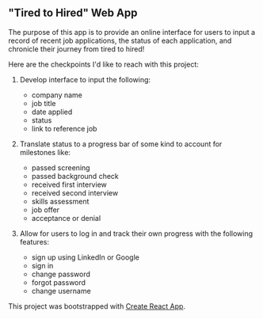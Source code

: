 ## "Tired to Hired" Web App

The purpose of this app is to provide an online interface for users to input a record of recent job applications, the status of each application, and chronicle their journey from tired to hired!

Here are the checkpoints I'd like to reach with this project:

1. Develop interface to input the following:

   - company name
   - job title
   - date applied
   - status
   - link to reference job

2. Translate status to a progress bar of some kind to account for milestones like:

   - passed screening
   - passed background check
   - received first interview
   - received second interview
   - skills assessment
   - job offer
   - acceptance or denial

3. Allow for users to log in and track their own progress with the following features:
   - sign up using LinkedIn or Google
   - sign in
   - change password
   - forgot password
   - change username

This project was bootstrapped with [Create React App](https://github.com/facebook/create-react-app).
